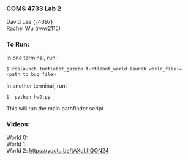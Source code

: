 ### COMS 4733 Lab 2

David Lee (jl4397)  
Rachel Wu (rww2115)  

### To Run:

In one terminal, run:
```
$ roslaunch turtlebot_gazebo turtlebot_world.launch world_file:=<path_to_bug_file>
```

In another terminal, run:
```
$  python hw2.py
```

This will run the main pathfinder script

### Videos:
World 0:   
World 1:   
World 2: https://youtu.be/tAXdLhQON24
